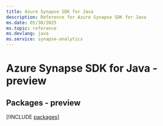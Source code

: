 ```yaml
---
title: Azure Synapse SDK for Java
description: Reference for Azure Synapse SDK for Java
ms.date: 05/30/2025
ms.topic: reference
ms.devlang: java
ms.service: synapse-analytics
---
```

# Azure Synapse SDK for Java - preview
## Packages - preview
[!INCLUDE [packages](synapse-index.md)]